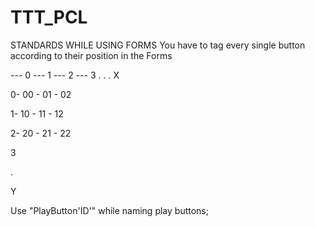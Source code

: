 # TTT_PCL

STANDARDS WHILE USING FORMS
You have to tag every single button according to their position in the Forms

--- 0 --- 1 --- 2 --- 3 . . . X
     
0- 00 - 01 - 02

1- 10 - 11 - 12

2- 20 - 21 - 22

3

.

Y

Use "PlayButton'ID'" while naming play buttons;
